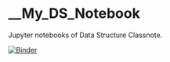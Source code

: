 # __My_DS_Notebook
Jupyter notebooks of Data Structure Classnote.

[![Binder](https://mybinder.org/badge_logo.svg)](https://mybinder.org/v2/gh/kumiko42/__My_DS_Notebook/tree/main/HEAD)
